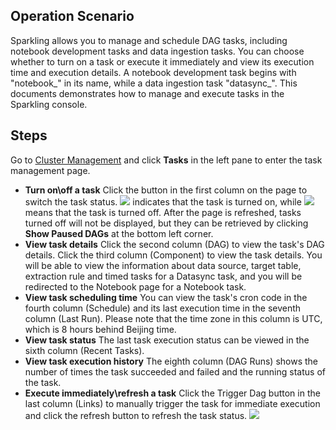 [//]: # (chinagitpath:XXXXX)

## Operation Scenario
Sparkling allows you to manage and schedule DAG tasks, including notebook development tasks and data ingestion tasks. You can choose whether to turn on a task or execute it immediately and view its execution time and execution details. A notebook development task begins with "notebook_" in its name, while a data ingestion task "datasync_". This documents demonstrates how to manage and execute tasks in the Sparkling console.

## Steps
Go to [Cluster Management](https://sparkling.cloud.tencent.com) and click **Tasks** in the left pane to enter the task management page.

- **Turn on\off a task**
Click the button in the first column on the page to switch the task status. <img src="https://main.qcloudimg.com/raw/d25cb38692eebd853f4b0e44db2d3c06.png"  style="margin:0;"> indicates that the task is turned on, while <img src="https://main.qcloudimg.com/raw/d35010f3ae26248e6e0be5c454db479b.png"  style="margin:0;"> means that the task is turned off. After the page is refreshed, tasks turned off will not be displayed, but they can be retrieved by clicking **Show Paused DAGs** at the bottom left corner.
- **View task details**
Click the second column (DAG) to view the task's DAG details. Click the third column (Component) to view the task details. You will be able to view the information about data source, target table, extraction rule and timed tasks for a Datasync task, and you will be redirected to the Notebook page for a Notebook task.
- **View task scheduling time**
You can view the task's cron code in the fourth column (Schedule) and its last execution time in the seventh column (Last Run). Please note that the time zone in this column is UTC, which is 8 hours behind Beijing time.
- **View task status**
The last task execution status can be viewed in the sixth column (Recent Tasks).
- **View task execution history**
The eighth column (DAG Runs) shows the number of times the task succeeded and failed and the running status of the task.
- **Execute immediately\refresh a task**
Click the Trigger Dag button in the last column (Links) to manually trigger the task for immediate execution and click the refresh button to refresh the task status.
![](https://main.qcloudimg.com/raw/9d09e148258aafd7a9ef3eb5762e77f0.png)

